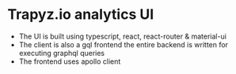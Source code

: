 # Trapyz.io analytics UI

* The UI is built using typescript, react, react-router & material-ui
* The client is also a gql frontend the entire backend is written for executing graphql queries
* The frontend uses apollo client
